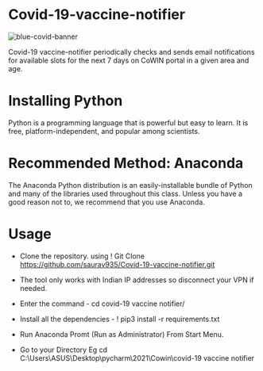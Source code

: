 # Covid-19-vaccine-notifier


![blue-covid-banner](https://user-images.githubusercontent.com/75733364/119965020-6d6a1d00-bfc7-11eb-8a51-6bc5d8600403.jpg)





Covid-19 vaccine-notifier periodically checks and sends email notifications for available slots for the next 7 days on CoWIN portal in a given area and age.


# Installing Python

Python is a programming language that is powerful but easy to learn. It is free, platform-independent, and popular among scientists.

# Recommended Method: Anaconda

The Anaconda Python distribution is an easily-installable bundle of Python and many of the libraries used throughout this class. Unless you have a good reason not to, we recommend that you use Anaconda.


# Usage

- Clone the repository. using ! Git Clone https://github.com/saurav935/Covid-19-vaccine-notifier.git

- The tool only works with Indian IP addresses so disconnect your VPN if needed.

- Enter the command - cd covid-19 vaccine notifier/

- Install all the dependencies - ! pip3 install -r requirements.txt

- Run Anaconda Promt (Run as Administrator) From Start Menu.

- Go to your Directory Eg cd C:\Users\ASUS\Desktop\pycharm\2021\Cowin\covid-19 vaccine notifier
